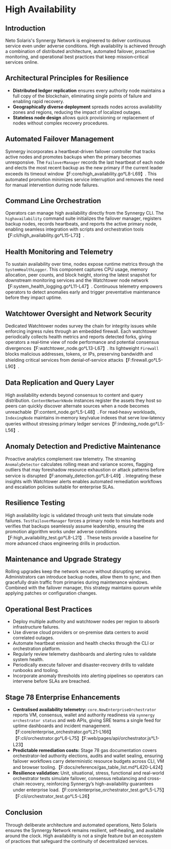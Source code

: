 # High Availability

## Introduction
Neto Solaris's Synnergy Network is engineered to deliver continuous service even under adverse conditions. High availability is achieved through a combination of distributed architecture, automated failover, proactive monitoring, and operational best practices that keep mission‑critical services online.

## Architectural Principles for Resilience
- **Distributed ledger replication** ensures every authority node maintains a full copy of the blockchain, eliminating single points of failure and enabling rapid recovery.
- **Geographically diverse deployment** spreads nodes across availability zones and regions, reducing the impact of localized outages.
- **Stateless node design** allows quick provisioning or replacement of nodes without complex recovery procedures.

## Automated Failover Management
Synnergy incorporates a heartbeat‑driven failover controller that tracks active nodes and promotes backups when the primary becomes unresponsive. The `FailoverManager` records the last heartbeat of each node and elects the most recent backup as the new primary if the current leader exceeds its timeout window【F:core/high_availability.go†L8-L69】. This automated promotion minimizes service interruption and removes the need for manual intervention during node failures.

## Command Line Orchestration
Operators can manage high availability directly from the Synnergy CLI. The `highavailability` command suite initializes the failover manager, registers backup nodes, records heartbeats, and reports the active primary node, enabling seamless integration with scripts and orchestration tools【F:cli/high_availability.go†L15-L73】.

## Health Monitoring and Telemetry
To sustain availability over time, nodes expose runtime metrics through the `SystemHealthLogger`. This component captures CPU usage, memory allocation, peer counts, and block height, storing the latest snapshot for downstream monitoring services and the Watchtower node network【F:system_health_logging.go†L11-L47】. Continuous telemetry empowers operators to detect anomalies early and trigger preventative maintenance before they impact uptime.

## Watchtower Oversight and Network Security
Dedicated Watchtower nodes survey the chain for integrity issues while enforcing ingress rules through an embedded firewall. Each watchtower periodically collects health metrics and reports detected forks, giving operators a real‑time view of node performance and potential consensus divergences【F:watchtower_node.go†L13-L67】. Its lightweight `Firewall` blocks malicious addresses, tokens, or IPs, preserving bandwidth and shielding critical services from denial‑of‑service attacks【F:firewall.go†L5-L90】.

## Data Replication and Query Layer
High availability extends beyond consensus to content and query distribution. `ContentNetworkNode` instances register the assets they host so peers can quickly discover alternate sources when a node becomes unreachable【F:content_node.go†L5-L48】. For read‑heavy workloads, `IndexingNode` maintains in‑memory key/value indexes that serve low‑latency queries without stressing primary ledger services【F:indexing_node.go†L5-L56】.

## Anomaly Detection and Predictive Maintenance
Proactive analytics complement raw telemetry. The streaming `AnomalyDetector` calculates rolling mean and variance scores, flagging outliers that may foreshadow resource exhaustion or attack patterns before service is disrupted【F:anomaly_detection.go†L8-L49】. Integrating these insights with Watchtower alerts enables automated remediation workflows and escalation policies suitable for enterprise SLAs.

## Resilience Testing
High availability logic is validated through unit tests that simulate node failures. `TestFailoverManager` forces a primary node to miss heartbeats and verifies that backups seamlessly assume leadership, ensuring the promotion algorithm works under adverse conditions【F:high_availability_test.go†L8-L21】. These tests provide a baseline for more advanced chaos engineering drills in production.

## Maintenance and Upgrade Strategy
Rolling upgrades keep the network secure without disrupting service. Administrators can introduce backup nodes, allow them to sync, and then gracefully drain traffic from primaries during maintenance windows. Combined with the failover manager, this strategy maintains quorum while applying patches or configuration changes.

## Operational Best Practices
- Deploy multiple authority and watchtower nodes per region to absorb infrastructure failures.
- Use diverse cloud providers or on‑premise data centers to avoid correlated outages.
- Automate heartbeat emission and health checks through the CLI or orchestration platform.
- Regularly review telemetry dashboards and alerting rules to validate system health.
- Periodically execute failover and disaster‑recovery drills to validate runbooks and tooling.
- Incorporate anomaly thresholds into alerting pipelines so operators can intervene before SLAs are breached.

## Stage 78 Enterprise Enhancements
- **Centralised availability telemetry:** `core.NewEnterpriseOrchestrator` reports VM, consensus, wallet and authority readiness via `synnergy orchestrator status` and web APIs, giving SRE teams a single feed for uptime dashboards and incident management.【F:core/enterprise_orchestrator.go†L21-L166】【F:cli/orchestrator.go†L6-L75】【F:web/pages/api/orchestrator.js†L1-L23】
- **Predictable remediation costs:** Stage 78 gas documentation covers orchestrator-led authority elections, audits and wallet sealing, ensuring failover workflows carry deterministic resource budgets across CLI, VM and browser tooling.【F:docs/reference/gas_table_list.md†L420-L424】
- **Resilience validation:** Unit, situational, stress, functional and real-world orchestrator tests simulate failover, consensus rebalancing and cross-chain recovery, reinforcing Synnergy’s high-availability guarantees under enterprise load.【F:core/enterprise_orchestrator_test.go†L5-L75】【F:cli/orchestrator_test.go†L5-L26】

## Conclusion
Through deliberate architecture and automated operations, Neto Solaris ensures the Synnergy Network remains resilient, self‑healing, and available around the clock. High availability is not a single feature but an ecosystem of practices that safeguard the continuity of decentralized services.

